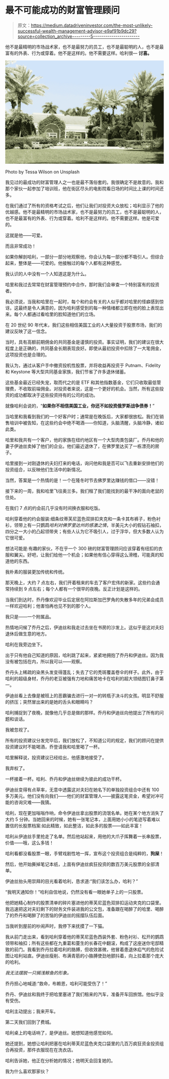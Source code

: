 # 最不可能成功的财富管理顾问

> 原文：<https://medium.datadriveninvestor.com/the-most-unlikely-successful-wealth-management-advisor-e9af91b9dc29?source=collection_archive---------5----------------------->

他不是最精明的市场战术家，也不是最努力的员工，也不是最聪明的人，也不是最富有的外表、行为或穿着。他不是这样的。他不需要这样。哈利很— **讨喜。**

![](img/f87709a030ba01a90c31517ef03e8e85.png)

Photo by Tessa Wilson on Unsplash

我见过的最成功的财富管理人之一也是最不落俗套的。我很确定不是故意的。我和那个家伙一起参加了培训班，他在街区尽头的电影院看日场的时间比上课的时间还多。

在我们通过了所有的资格考试之后，他们让我们对投资大众放松；哈利显示了他的优越感。他不是最精明的市场战术家，也不是最努力的员工，也不是最聪明的人，也不是最富有的外表、行为或穿着。哈利不是这样的。他不需要这样。他是可爱的。

这就是他——可爱。

而且非常成功！

如果你解剖哈利，一部分一部分地观察他，你会认为每一部分都不吸引人。但综合起来，整体是——可爱的。他接触过的每个人都有这种感觉。

我认识的人中没有一个人知道这是为什么。

哈里和我过去常常在财富管理预约中合作，那时我们会审查一个特别富有的投资者。

我必须说，当我和哈里在一起时，每个和约会有关的人似乎都对哈里的怪癖感到惊讶。这最终是令人满意的，因为哈利感受到的每一种情绪都立即在他的脸上表现出来。每个人都通过看哈里的脸知道他们的立场。

在 20 世纪 90 年代末，我们这些相信美国工业的人大量投资于股票市场，我们的建议反映了这一信念。

当时，具有高额前期佣金的共同基金是谨慎的投资。事实证明，我们的建议在很大程度上是正确的，共同基金长期表现良好。即使从最初投资中扣除了一大笔佣金，这项投资也是合理的。

我认为，通过从客户手中撤资投机性股票，并将收益再投资于 Putnam、Fidelity 和 Keystone 等大型共同基金家族，我们节省了许多退休储蓄。

这些基金最近已经失宠，取而代之的是 ETF 和其他指数基金，它们只收取最低管理费，不收取前端佣金。对投资者来说，这是一个更好的机会。当然，所有这些投资的成功都取决于这些投资持有的公司的成功。

就像哈利会说的，“**如果你不相信美国工业，你还不如投资俄罗斯战争债券！**”

当哈里和我看到我们的一个好客户时；通常是在晚饭后，大家都很放松。我们在销售培训中被告知，在这些约会中绝不喝酒——你知道，头脑清醒，头脑冷静，诸如此类。

哈里和我共有一个客户，他的家族在纽约地区有一个大型肉类包装厂。乔丹和他的妻子伊迪丝卖掉了他们的企业。他们最近退休了，在佛罗里达买了一栋漂亮的房子。

哈里接到一对刚退休的夫妇打来的电话，询问他和我是否可以飞去重新安排他们的投资组合，以反映他们生活中的新情况。

当然，答案是一个热情的是！一个在隆冬时节去佛罗里达赚钱的借口——没错！

接下来的一周，我和哈里飞往奥兰多。我们租了我们能找到的最干净的面向老鼠的住处。

在我们 7 点的约会前几乎没有时间换衣服和吃饭。

哈利穿着他的约会服装:细条纹蒂芙尼蓝色双排扣夹克和一条卡其布裤子，粉色衬衫，领带上有一只鹦鹉*哈利对佛罗里达州的感激之情*，半美元大小的假钻石袖扣，四分之一大小的凸起领带夹；有些人认为它不吸引人，过于浮华，但大多数人认为它很可爱。

想法可能是:有趣的家伙，不在乎一个 300 磅的财富管理顾问应该穿着有纽扣的衣服和翼尖。好吧，让我们给他一个机会；如果他有信心穿得这么滑稽，可能真的知道他的东西。

我朴素的服装更加传统和传统。

那天晚上，大约 7 点左右，我们开着租来的车去了客户宏伟的新家。这些约会通常持续到 9 点左右；每个人都有一个很早的夜晚。反正计划是这样的。

当我们到达时，乔丹像欢迎毕业后定居在阿拉斯加巴罗角的失散多年的兄弟会成员一样欢迎哈利；他害怕再也见不到的那个人。

我只是——一个附属品。

热情地问候了乔丹之后，伊迪丝和我走过去坐在书房的沙发上。这似乎是这对夫妇退休后做生意的地方。

哈利在我旁边坐下。

出于只有他自己知道的原因，哈利跳了起来，紧紧地拥抱了乔丹和伊迪丝。因为我没有被包括在内，所以我可以——观察。

乔丹头上稀疏的染黑头发变得蓬乱；失去了它的秃斑覆盖卷伞的样子。此外，由于哈利的超级身材，乔丹的老豆被强有力地和痛苦地卡在哈利的超大领结图钉鼻子第一。

伊迪丝看上去像是被班上的恶霸骗去进行一对一的转瓶子决斗的女孩。明显不舒服的挤压；突然冒出来的是她的舌头和眼睛吗？

哈利捕捉到了夜晚，就像他几乎总是做的那样。乔丹和伊迪丝向他提出了所有的问题和谈话。

我被忽视了。

所有的投资建议分发完毕后，我们放松了，不知道公司的规定，我们的顾问在提供投资建议时不能喝酒，乔登请我和哈里喝了一杯。

哈里解释说，投资建议已经给出，他感激地接受了。

我弃权了。

一杯接着一杯。哈利、乔丹和伊迪丝继续为彼此的成功干杯。

伊迪丝变得有点草率，无意中透露这对夫妇在她名下的单独投资组合中还有 100 多万美元。他们没有向我们——他们的财富管理人——披露这笔资金，希望对冲可能的咨询灾难——我猜。

哈利，现在更加嗡嗡作响，命令伊迪丝拿出股票的流氓名单。她在某个地方消失了大约 5 分钟。当她回来的时候，她有一张笔记本，上面用她小小的笔迹写着难以置信的长股票档案:如此精致，如此整洁，如此多的股票——如此丰富！

哈利从伊迪丝手里抢走了名单。然后他站起来，用他的大爪子挥舞着一长串股票，价值——哦，这么多钱！

哈利看都没看股票一眼，手臂戏剧性地一挥，宣布这个投资组合是纯粹的，**狗屎**！

然后，他开始撕掉笔记本纸，上面有伊迪丝疯狂投资的数百万美元股票的全部清单。

伊迪丝抬头用崇拜的目光看着哈利，恳求道:“我们该怎么办，哈利？”

“我明天通知你！”哈利自信地说，仍然没有看一眼她单子上的一只股票。

他把她精心制作的股票清单的碎片塞进他的蒂芙尼蓝色双排扣运动夹克的口袋里。我迅速把这对夫妇剩下的财务文件装进我的公文包，准备跟在喝醉了的哈里、喝醉了的乔丹和喝醉了的苦恼的伊迪丝的摇摆队伍后面。

当我听到屋前的吵闹声时，我停下来抚摸了一下猫。

我从前门走出来，看到哈利穿着他的蒂芙尼蓝色西装外套、粉色衬衫、松开的鹦鹉领带和袖扣；所有这些都在九重葛和蔓生的长春花中翻滚，构成了这座迷你宅邸精致的前门。我看到乔丹拉着哈利的胳膊，但收效甚微，他冒着患退休疝气的危险试图让哈利站直。伊迪丝瘦削、布满青筋的小胳膊使劲地颤抖着，向上拉着那个庞大的哈利。

*我无法摆脱一只搁浅鲸鱼的形象。*

乔丹担心地喊道:“救命，布赖恩，哈利可能受伤了！”

乔丹、伊迪丝和我终于把哈里塞进了我们租来的汽车，准备开车回旅馆。他似乎没有受伤。

哈利主动提出；我来开车。

第二天我们回到了费城。

哈利桌上的电话响了，是伊迪丝。她想知道他感觉如何。

她还提到，她想让哈利把塞在哈利蒂芙尼蓝色夹克口袋里的几百万疯狂资金投资组合再投资，那件衣服现在在洗衣店。

哈利告诉她，他正在分析她的情况；他明天会回复她的。

我为什么喜欢那家伙？